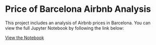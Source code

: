 # Price of Barcelona Airbnb Analysis

This project includes an analysis of Airbnb prices in Barcelona. You can view the full Jupyter Notebook by following the link below:

[View the Notebook](./Price%20of%20Barcelona%20Airbnb.ipynb)
